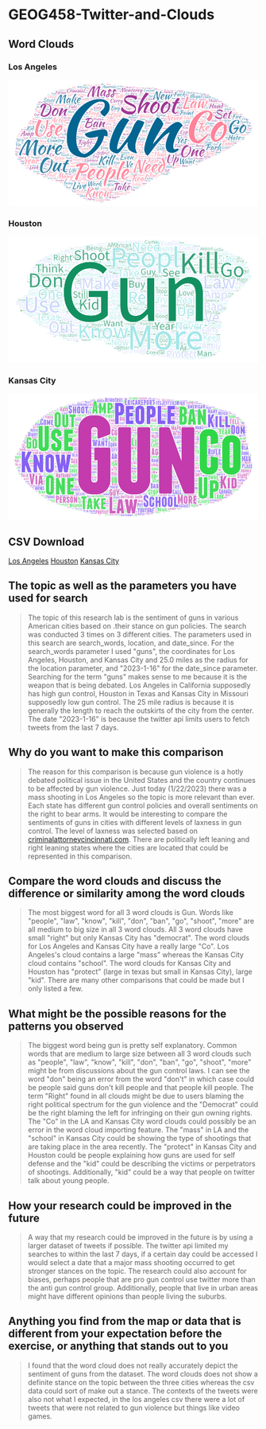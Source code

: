 # GEOG458-Twitter-and-Clouds

## Word Clouds

### Los Angeles

![Los Angeles](https://raw.githubusercontent.com/kyleung1/GEOG458-Twitter-and-Clouds/main/img/Los%20Angeles.png)

### Houston

![Houston](https://raw.githubusercontent.com/kyleung1/GEOG458-Twitter-and-Clouds/main/img/Houston.png)

### Kansas City

![Kansas City](https://raw.githubusercontent.com/kyleung1/GEOG458-Twitter-and-Clouds/main/img/Kansas%20CIty.png)

## CSV Download

[Los Angeles](https://drive.google.com/file/d/1_J7-e8KO1XHkLOnFDqcI7wEZug06mQfq/view?usp=sharing)
[Houston](https://drive.google.com/file/d/15kziXq_sYflxJbbDorqq7SihZmDq0GoU/view?usp=sharing)
[Kansas City](https://drive.google.com/file/d/1ys1GijJDxXC3qDkpc6MPFCnEECBf3w2d/view?usp=sharing)

## The topic as well as the parameters you have used for search

> The topic of this research lab is the sentiment of guns in various American cities based on .their stance on gun policies. The search was conducted 3 times on 3 different cities. The parameters used in this search are search_words, location, and date_since. For the search_words parameter I used "guns", the coordinates for Los Angeles, Houston, and Kansas City and 25.0 miles as the radius for the location parameter, and "2023-1-16" for the date_since parameter. Searching for the term "guns" makes sense to me because it is the weapon that is being debated. Los Angeles in California supposedly has high gun control, Houston in Texas and Kansas City in Missouri supposedly low gun control. The 25 mile radius is because it is generally the length to reach the outskirts of the city from the center. The date "2023-1-16" is because the twitter api limits users to fetch tweets from the last 7 days.

## Why do you want to make this comparison

> The reason for this comparison is because gun violence is a hotly debated political issue in the United States and the country continues to be affected by gun violence. Just today (1/22/2023) there was a mass shooting in Los Angeles so the topic is more relevant than ever. Each state has different gun control policies and overall sentiments on the right to bear arms. It would be interesting to compare the sentiments of guns in cities with different levels of laxness in gun control. The level of laxness was selected based on [criminalattorneycincinnati.com](https://www.criminalattorneycincinnati.com/). There are politically left leaning and right leaning states where the cities are located that could be represented in this comparison.

## Compare the word clouds and discuss the difference or similarity among the word clouds

> The most biggest word for all 3 word clouds is Gun. Words like "people", "law", "know", "kill", "don", "ban", "go", "shoot", "more" are all medium to big size in all 3 word clouds. All 3 word clouds have small "right" but only Kansas City has "democrat". The word clouds for Los Angeles and Kansas City have a really large "Co". Los Angeles's cloud contains a large "mass" whereas the Kansas City cloud contains "school". The word clouds for Kansas City and Houston has "protect" (large in texas but small in Kansas City), large "kid". There are many other comparisons that could be made but I only listed a few.

## What might be the possible reasons for the patterns you observed

> The biggest word being gun is pretty self explanatory. Common words that are medium to large size between all 3 word clouds such as "people", "law", "know", "kill", "don", "ban", "go", "shoot", "more" might be from discussions about the gun control laws. I can see the word "don" being an error from the word "don't" in which case could be people said guns don't kill people and that people kill people. The term "Right" found in all clouds might be due to users blaming the right political spectrum for the gun violence and the "Democrat" could be the right blaming the left for infringing on their gun owning rights. The "Co" in the LA and Kansas City word clouds could possibly be an error in the word cloud importing feature. The "mass" in LA and the "school" in Kansas City could be showing the type of shootings that are taking place in the area recently. The "protect" in Kansas City and Houston could be people explaining how guns are used for self defense and the "kid" could be describing the victims or perpetrators of shootings. Additionally, "kid" could be a way that people on twitter talk about young people.

## How your research could be improved in the future

> A way that my research could be improved in the future is by using a larger dataset of tweets if possible. The twitter api limited my searches to within the last 7 days, if a certain day could be accessed I would select a date that a major mass shooting occurred to get stronger stances on the topic. The research could also account for biases, perhaps people that are pro gun control use twitter more than the anti gun control group. Additionally, people that live in urban areas might have different opinions than people living the suburbs.

## Anything you find from the map or data that is different from your expectation before the exercise, or anything that stands out to you

> I found that the word cloud does not really accurately depict the sentiment of guns from the dataset. The word clouds does not show a definite stance on the topic between the three cities whereas the csv data could sort of make out a stance. The contexts of the tweets were also not what I expected, in the los angeles csv there were a lot of tweets that were not related to gun violence but things like video games.
